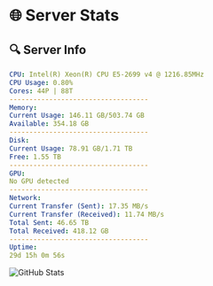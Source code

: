 # 🌐 Server Stats
## 🔍 Server Info
```yaml
CPU: Intel(R) Xeon(R) CPU E5-2699 v4 @ 1216.85MHz
CPU Usage: 0.80%
Cores: 44P | 88T
-----------------------------------
Memory:
Current Usage: 146.11 GB/503.74 GB
Available: 354.18 GB
-----------------------------------
Disk:
Current Usage: 78.91 GB/1.71 TB
Free: 1.55 TB
-----------------------------------
GPU:
No GPU detected
-----------------------------------
Network:
Current Transfer (Sent): 17.35 MB/s
Current Transfer (Received): 11.74 MB/s
Total Sent: 46.65 TB
Total Received: 418.12 GB
-----------------------------------
Uptime:
29d 15h 0m 56s
```
![GitHub Stats](https://img.shields.io/badge/Updated-2025-04-06_12:23:45-blue)